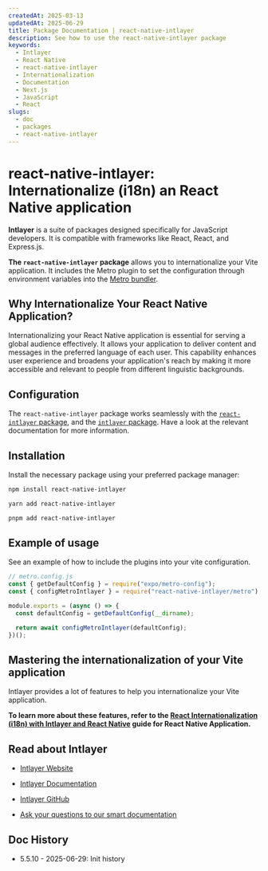 ```yaml
---
createdAt: 2025-03-13
updatedAt: 2025-06-29
title: Package Documentation | react-native-intlayer
description: See how to use the react-native-intlayer package
keywords:
  - Intlayer
  - React Native
  - react-native-intlayer
  - Internationalization
  - Documentation
  - Next.js
  - JavaScript
  - React
slugs:
  - doc
  - packages
  - react-native-intlayer
---
```


# react-native-intlayer: Internationalize (i18n) an React Native application

**Intlayer** is a suite of packages designed specifically for JavaScript developers. It is compatible with frameworks like React, React, and Express.js.

**The `react-native-intlayer` package** allows you to internationalize your Vite application. It includes the Metro plugin to set the configuration through environment variables into the [Metro bundler](https://docs.expo.dev/guides/customizing-metro/).

## Why Internationalize Your React Native Application?

Internationalizing your React Native application is essential for serving a global audience effectively. It allows your application to deliver content and messages in the preferred language of each user. This capability enhances user experience and broadens your application's reach by making it more accessible and relevant to people from different linguistic backgrounds.

## Configuration

The `react-native-intlayer` package works seamlessly with the [`react-intlayer` package](https://github.com/aymericzip/intlayer/blob/main/docs/docs/en/packages/react-intlayer/index.md), and the [`intlayer` package](https://github.com/aymericzip/intlayer/blob/main/docs/docs/en/packages/intlayer/index.md). Have a look at the relevant documentation for more information.

## Installation

Install the necessary package using your preferred package manager:

```bash packageManager="npm"
npm install react-native-intlayer
```

```bash packageManager="yarn"
yarn add react-native-intlayer
```

```bash packageManager="pnpm"
pnpm add react-native-intlayer
```

## Example of usage

See an example of how to include the plugins into your vite configuration.

```js
// metro.config.js
const { getDefaultConfig } = require("expo/metro-config");
const { configMetroIntlayer } = require("react-native-intlayer/metro");

module.exports = (async () => {
  const defaultConfig = getDefaultConfig(__dirname);

  return await configMetroIntlayer(defaultConfig);
})();
```

## Mastering the internationalization of your Vite application

Intlayer provides a lot of features to help you internationalize your Vite application.

**To learn more about these features, refer to the [React Internationalization (i18n) with Intlayer and React Native](https://github.com/aymericzip/intlayer/blob/main/docs/docs/en/intlayer_with_react_native+expo.md) guide for React Native Application.**

## Read about Intlayer

- [Intlayer Website](https://intlayer.org)
- [Intlayer Documentation](https://intlayer.org/doc)
- [Intlayer GitHub](https://github.com/aymericzip/intlayer)

- [Ask your questions to our smart documentation](https://intlayer.org/docchat)

## Doc History

- 5.5.10 - 2025-06-29: Init history
